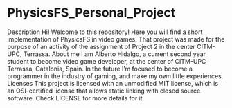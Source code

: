 # PhysicsFS_Personal_Project
 Description Hi! Welcome to this repository! Here you will find a short implementation of PhysicsFS in video games. That project was made for the purpose of an activity of the assignment of Project 2 in the center CITM-UPC, Terrassa. About me  I am Alberto Hidalgo, a current second year student to become video game developer, at the center of CITM-UPC Terrassa, Catalonia, Spain. In the future I’m focused to become a programmer in the industry of gaming, and make my own little experiences.   Licenses  This project is licensed with an unmodified MIT license, which is an OSI-certified license that allows static linking with closed source software. Check LICENSE for more details for it.
